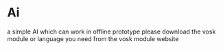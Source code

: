 # Ai
a simple AI which can work in offline prototype 
please download the vosk module or language you need from the vosk module website
